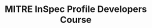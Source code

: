 ---
home: true
icon: home
title: MITRE InSpec Profile Developers Course
# heroImage: /logo.svg
heroText: MITRE SAF InSpec Profile Developer
tagline: From Guidance Document to Automated Tests in no time!
actions:
  - text: Start the Class!
    link: /course/
  - text: Go To the Development Lab
    link: https://github.com/mitre/inspec-profile-developer-course-lab-environment
  - text: Getting Started with Ruby (text)
    link: https://ruby-for-beginners.rubymonstas.org/
  - text: Ruby Walthrough (video)
    link: https://www.youtube.com/watch?v=t_ispmWmdjY&vl=en

features:
  - title: Markdown Enhance
    icon: markdown
    details: Add align, sup/sub script, footnote, tasklist, tex, flowchart, diagram, mark and presentation support in markdown
    link: https://vuepress-theme-hope.github.io/v2/guide/markdown/

  - title: Describe the InSpec Framework and its Capabilities
    icon: markdown
    details: Create components, connected components, modules - and their tests - right from the CLI
  - title: Describe the architecture of an InSpec profile
    icon: markdown
    details: Understand InSpec and it's architecture
  - title: Build an InSpec profile to transform security policy into automated security testing
    icon: markdown
    details: Understand how as well as hands on development of InSpec profiles
  - title: Run an InSpec profile against a component of an application stack
    icon: markdown
    details: Learn how to utilize the profiles we build to run against an application stack
  - title: View and analyze InSpec results
    icon: markdown
    details: Learn how to analyze outputs of InSpec profiles in more human readable format
  - title: Report Results
    icon: markdown
    details: Create outputs of files that can be shared and reported out based on InSpec results

copyright: false
footer: Apache-2.0 | Copyright © 2022 - The MITRE Corporation
---